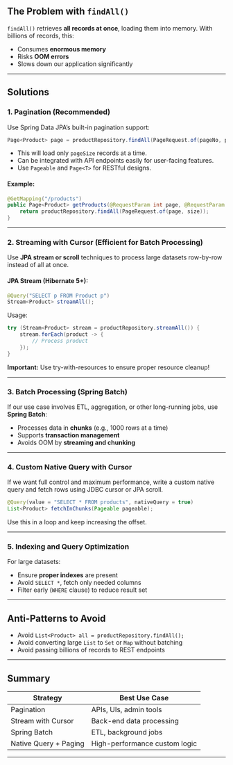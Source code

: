 ##  The Problem with `findAll()`

`findAll()` retrieves **all records at once**, loading them into memory. With billions of records, this:

* Consumes **enormous memory**
* Risks **OOM errors**
* Slows down our application significantly

---

## Solutions

### 1. **Pagination (Recommended)**

Use Spring Data JPA’s built-in pagination support:

```java
Page<Product> page = productRepository.findAll(PageRequest.of(pageNo, pageSize));
```

* This will load only `pageSize` records at a time.
* Can be integrated with API endpoints easily for user-facing features.
* Use `Pageable` and `Page<T>` for RESTful designs.

#### Example:

```java
@GetMapping("/products")
public Page<Product> getProducts(@RequestParam int page, @RequestParam int size) {
    return productRepository.findAll(PageRequest.of(page, size));
}
```

---

### 2. **Streaming with Cursor (Efficient for Batch Processing)**

Use **JPA stream or scroll** techniques to process large datasets row-by-row instead of all at once.

#### JPA Stream (Hibernate 5+):

```java
@Query("SELECT p FROM Product p")
Stream<Product> streamAll();
```

Usage:

```java
try (Stream<Product> stream = productRepository.streamAll()) {
    stream.forEach(product -> {
        // Process product
    });
}
```

 **Important:** Use try-with-resources to ensure proper resource cleanup!

---

### 3. **Batch Processing (Spring Batch)**

If our use case involves ETL, aggregation, or other long-running jobs, use **Spring Batch**:

* Processes data in **chunks** (e.g., 1000 rows at a time)
* Supports **transaction management**
* Avoids OOM by **streaming and chunking**

---

### 4. **Custom Native Query with Cursor**

If we want full control and maximum performance, write a custom native query and fetch rows using JDBC cursor or JPA scroll.

```java
@Query(value = "SELECT * FROM products", nativeQuery = true)
List<Product> fetchInChunks(Pageable pageable);
```

Use this in a loop and keep increasing the offset.

---

### 5. **Indexing and Query Optimization**

For large datasets:

* Ensure **proper indexes** are present
* Avoid `SELECT *`, fetch only needed columns
* Filter early (`WHERE` clause) to reduce result set

---

##  Anti-Patterns to Avoid

* Avoid `List<Product> all = productRepository.findAll();`
* Avoid converting large `List` to `Set` or `Map` without batching
* Avoid passing billions of records to REST endpoints

---

##  Summary

| Strategy              | Best Use Case                 |
| --------------------- | ----------------------------- |
| Pagination            | APIs, UIs, admin tools        |
| Stream with Cursor    | Back-end data processing      |
| Spring Batch          | ETL, background jobs          |
| Native Query + Paging | High-performance custom logic |

---
